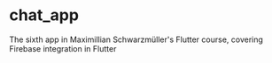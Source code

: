 # chat_app

The sixth app in Maximillian Schwarzmüller's Flutter course, covering Firebase integration in Flutter